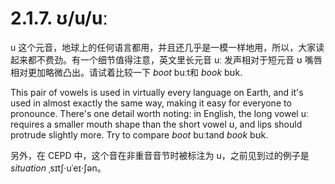 # 2.1.7. <span class="pho">ʊ/u/uː</span>

<span class="pho">u</span> 这个元音，地球上的任何语言都用，并且还几乎是一模一样地用，所以，大家读起来都不费劲。有一个细节值得注意，英文里长元音 <span class="pho">uː</span> 发声相对于短元音 <span class="pho">ʊ</span> 嘴唇相对更加略微凸出。请试着比较一下 *boot* <span class="pho alt">buːt</span><span class="speak-word-inline" data-audio-us-male="/audios/us/boot-us-male.mp3" data-audio-us-female="/audios/us/boot-us-female.mp3"></span>和 *book* <span class="pho alt">bʊk</span><span class="speak-word-inline" data-audio-us-male="/audios/us/book-us-male.mp3" data-audio-us-female="/audios/us/book-us-female.mp3"></span>.

This pair of vowels is used in virtually every language on Earth, and it's used in almost exactly the same way, making it easy for everyone to pronounce. There's one detail worth noting: in English, the long vowel <span class="pho">uː</span> requires a smaller mouth shape than the short vowel <span class="pho">ʊ</span>, and lips should protrude slightly more. Try to compare *boot* <span class="pho alt">buːt</span><span class="speak-word-inline" data-audio-us-male="/audios/us/boot-us-male.mp3" data-audio-us-female="/audios/us/boot-us-female.mp3"></span>and *book* <span class="pho alt">bʊk</span><span class="speak-word-inline" data-audio-us-male="/audios/us/book-us-male.mp3" data-audio-us-female="/audios/us/book-us-female.mp3"></span>.

另外，在 CEPD 中，这个音在非重音音节时被标注为 <span class="pho">u</span>，之前见到过的例子是 *situation* <span class="pho alt">ˌsɪtʃ·uˈeɪ·ʃən</span><span class="speak-word-inline" data-audio-us-male="/audios/us/situation-us-male.mp3" data-audio-us-female="/audios/us/situation-us-female.mp3"></span>。
